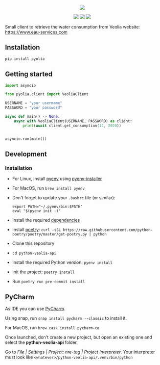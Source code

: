 <p align=center>
    <img src="https://upload.wikimedia.org/wikipedia/fi/thumb/2/2a/Veolia-logo.svg/250px-Veolia-logo.svg.png"/>
</p>

<p align=center>
    <a href="https://pypi.org/project/pyolia/"><img src="https://img.shields.io/pypi/v/pyolia.svg"/></a>
    <a href="https://github.com/tetienne/python-veolia-api/actions"><img src="https://github.com/tetienne/python-veolia-api/workflows/CI/badge.svg"/></a>
    <a href="https://github.com/psf/black"><img src="https://img.shields.io/badge/code%20style-black-000000.svg" /></a>
</p>

Small client to retrieve the water consumption from Veolia website: https://www.eau-services.com
## Installation

```bash
pip install pyolia
```

## Getting started

```python
import asyncio

from pyolia.client import VeoliaClient

USERNAME = "your username"
PASSWORD = "your password"

async def main() -> None:
    async with VeoliaClient(USERNAME, PASSWORD) as client:
        print(await client.get_consumption(12, 2020))


asyncio.run(main())
```

## Development

### Installation

- For Linux, install [pyenv](https://github.com/pyenv/pyenv) using [pyenv-installer](https://github.com/pyenv/pyenv-installer)
- For MacOS, run `brew install pyenv`
- Don't forget to update your `.bashrc` file (or similar):
  ```
  export PATH="~/.pyenv/bin:$PATH"
  eval "$(pyenv init -)"
  ```
- Install the required [dependencies](https://github.com/pyenv/pyenv/wiki#suggested-build-environment)
- Install [poetry](https://python-poetry.org): `curl -sSL https://raw.githubusercontent.com/python-poetry/poetry/master/get-poetry.py | python`

- Clone this repository
- `cd python-veolia-api`
- Install the required Python version: `pyenv install`
- Init the project: `poetry install`
- Run `poetry run pre-commit install`

## PyCharm

As IDE you can use [PyCharm](https://www.jetbrains.com/pycharm/).

Using snap, run `snap install pycharm --classic` to install it.

For MacOS, run `brew cask install pycharm-ce`

Once launched, don't create a new project, but open an existing one and select the **python-veolia-api** folder.

Go to _File | Settings | Project: nre-tag | Project Interpreter_. Your interpreter must look like `<whatever>/python-veolia-api/.venv/bin/python`
